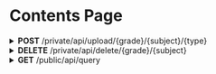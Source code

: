 <h1>Contents Page</h1>

<details close="close">
<summary><b>POST</b> /private/api/upload/{grade}/{subject}/{type}</summary>

 ---

 |      Header      |                 Data Type               |
 | ---------------- | --------------------------------------- |
 |  Authorization   |                 `String`                |

 | Query Parameters |                                       Data Type                                          |
 | ---------------- | ---------------------------------------------------------------------------------------- |
 |      grade       |                                    1, 2, 3, 4, 5, 6                                      |
 |     subjects     | Art, BasicPL, English, French, ICT, MindMotion, PE, PreMath, PreWriting, Science, Social |
 |       type       |                                   PDF, Video, Audio                                      |


 
 Body

 |    Field Name    |                   Value                 |
 | ---------------- | --------------------------------------- |
 |       file       |   `required` `file` pdf, mp3, mp4...    |
 |    thumbnail     |   `optional` `file` png, jpg, bmp...    |


 Response 200 
 ```
 ```

 |     Error    |             Body           |
 | ------------ | -------------------------- |
 |     401      |             Gone           |
 |     401      |          Unauthorized      |
 |     500      |   actual_error_goes_here   |

 - Note: 
   - `Authorization` Header value is `Bearer`
   - Only `exp` valid JWT will be allowed to use this API. Anything else is 410 or 401
   - Only valid Query Parameter will be allowed. Anything else is 500 with description 

 ---
</details>

<details close="close">
<summary><b>DELETE</b> /private/api/delete/{grade}/{subject}</summary>

 ---

 |      Header      |                 Data Type               |
 | ---------------- | --------------------------------------- |
 |  Authorization   |                 `String`                |


 | Query Parameters |                                       Data Type                                          |
 | ---------------- | ---------------------------------------------------------------------------------------- |
 |      grade       |                                    1, 2, 3, 4, 5, 6                                      |
 |     subjects     | Art, BasicPL, English, French, ICT, MindMotion, PE, PreMath, PreWriting, Science, Social |

 | Query Parameters |                                       Data Type                                          |
 | ---------------- | ---------------------------------------------------------------------------------------- |
 |       None       |                                         None                                             | 

 Body (file_id)
```json
"76b4ff27-c39e-4ac8-b161-708f487b3f64"
```

 Response 200 
 ```
 ```

 |     Error    |             Body           |
 | ------------ | -------------------------- |
 |     401      |             Gone           |
 |     401      |          Unauthorized      |
 |     500      |   actual_error_goes_here   |

 - Note: 
   - `Authorization` Header value is `Bearer`
   - Only `exp` valid JWT will be allowed to use this API. Anything else is 410 or 401

 ---
</details>

<details close="close">
<summary><b>GET</b> /public/api/query</summary>

 ---

 |      Header      |                 Data Type               |
 | ---------------- | --------------------------------------- |
 |      None        |                   None                  |
 
 Body
 ```
 ```

 Response 200 
 ```json
 [
   {
     "display_name": "សេក្តីប្រកាសតម្លៃពេញអាយូ",
     "filename": "442++Zb4S64+B44664++684+4ZZSYZ46SB664B6ZP=Z446Z48P4=Z8ZaZL4Z64DgZ+66Z8+J4PSZ=4Z6ZAZAZ4UbZ+Ba6Z4ZPZ4Z.pdf",
     "location": "contents/Grade1/Art",
     "grade": "Grade1",
     "subject": "Art",
     "file_type": "PDF",
     "thumbnail": {
       "thumbnail_name": "lLBYBuBBB1d1GW===WlnWWZY1l=ZLbLuudW=ZYunnWuYldlb=L11JWBGd=wYbn=GLLLwJBlllb=dnW1uuJBdYJl1s=d1uBBGLs1u.png",
       "thumbnail_location": "contents/Grade1/Art"
     }
   },
   {
     "display_name": "សេក្តីប្រកាសតម្លៃអាយូ គ្មានអគ្គីសនី គ្មានWIFI",
     "filename": "444ee64O4ZfGZhGDA+64uba44AZh4YkGSZ4DZ+Lp4444DAZf6egSj4JZaa=A4GureeXo6n4GZ4PZ6gn+JZuAZe6++4f6ZC4b6Gku.pdf",
     "location": "contents/Grade1/Art",
     "grade": "Grade1",
     "subject": "Art",
     "file_type": "PDF",
     "thumbnail": {
       "thumbnail_name": "uhBnWnu=WGw1=sbYWssJ11=GWduWnnbZwhwdnl=wGwb==b=WGdJbZsGWlZuW1dubuhlJJ=WllBhwLB=sl=hsW1lu1lGGuL==LWWu.png",
       "thumbnail_location": "contents/Grade1/Art"
     }
   }
 ]
 ```
 
 |     Error    |             Body           |
 | ------------ | -------------------------- |
 |     500      |   actual_error_goes_here   |

 - Note: 
   - for `<a>` tag, property `src=` use `location + / + filename`
   - thumbnail `dimension` is `up to frontend settings` and `use with care on frontend`

 ---
</details>